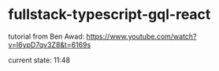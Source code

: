 # fullstack-typescript-gql-react

tutorial from Ben Awad: https://www.youtube.com/watch?v=I6ypD7qv3Z8&t=6169s

current state: 11:48
